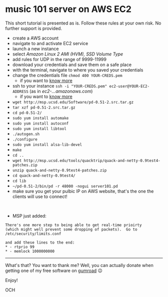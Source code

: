 # music 101 server on AWS EC2

This short tutorial is presented as is.
Follow these rules at your own risk.
No further support is provided.

- create a AWS account
- navigate to and activate EC2 service
- launch a new instance
- select _Amazon Linux 2 AMI (HVM), SSD Volume Type_
- add rules for UDP in the range of 9999-11999
- download your credentials and save them on a safe place
- with the terminal, navigate to where you saved your credentials
- change the credentials file `chmod 400 YOUR-CREDS.pem`
  - if you want to [know more](https://chmodcommand.com/chmod-400/)
- ssh to your instance `ssh -i "YOUR-CREDS.pem" ec2-user@YOUR-EC2-ADDRESS` (as in _ec2-...amazonaws.com_)
  - if you want to [know more](https://docs.aws.amazon.com/AWSEC2/latest/UserGuide/AccessingInstancesLinux.html)
- `wget http://msp.ucsd.edu/Software/pd-0.51-2.src.tar.gz`
- `tar xzf pd-0.51-2.src.tar.gz `
- `cd pd-0.51-2/`
- `sudo yum install automake`
- `sudo yum install autoconf`
- `sudo yum install libtool`
- `./autogen.sh `
- `./configure`
- `sudo yum install alsa-lib-devel`
- `make`
- `cd ..`
- `wget http://msp.ucsd.edu/tools/quacktrip/quack-and-netty-0.9test4-patches.zip`
- `unzip quack-and-netty-0.9test4-patches.zip `
- `cd quack-and-netty-0.9test4/`
- `cd lib`
- `~/pd-0.51-2/bin/pd -r 48000 -nogui server101.pd`
- make sure you get your pulbic IP on AWS website, that's the one the clients will use to connect!
<br>

- MSP just added:

```
There's one more step to being able to get real-time prioirty
(which might well prevent some dropping of packets).  Go to
/etc/security/limits.conf

and add these lines to the end:
* - rtprio 99
* - memlock 1000000000
```

---
What's that? You want to thank me? Well, you can actually donate when getting one of my free software on [gumroad](https://gumroad.com/och) :wink:

Enjoy!

OCH
